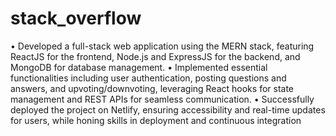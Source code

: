 # stack_overflow
 
• Developed a full-stack web application using the MERN stack, featuring ReactJS for the frontend, Node.js and
ExpressJS for the backend, and MongoDB for database management.
• Implemented essential functionalities including user authentication, posting questions and answers, and
upvoting/downvoting, leveraging React hooks for state management and REST APIs for seamless communication.
• Successfully deployed the project on Netlify, ensuring accessibility and real-time updates for users, while honing skills in
deployment and continuous integration
